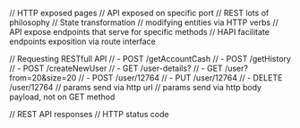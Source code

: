 // HTTP exposed pages
// API exposed on specific port
// REST lots of philosophy
// State transformation
// modifying entities via HTTP verbs
// API expose endpoints that serve for specific methods
// HAPI facilitate endpoints exposition via route interface

// Requesting RESTfull API
// - POST /getAccountCash
// - POST /getHistory
// - POST /createNewUser
// - GET /user-details?
// - GET /user?from=20&size=20
// - POST /user/12764
// - PUT /user/12764
// - DELETE /user/12764
// params send via http url
// params send via http body payload, not on GET method

// REST API responses
// HTTP status code

